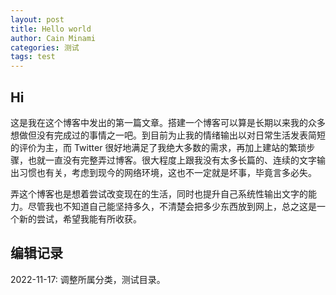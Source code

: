 ```yaml
---
layout: post
title: Hello world
author: Cain Minami
categories: 测试
tags: test
---
```



## Hi
这是我在这个博客中发出的第一篇文章。搭建一个博客可以算是长期以来我的众多想做但没有完成过的事情之一吧。到目前为止我的情绪输出以对日常生活发表简短的评价为主，而 Twitter 很好地满足了我绝大多数的需求，再加上建站的繁琐步骤，也就一直没有完整弄过博客。很大程度上跟我没有太多长篇的、连续的文字输出习惯也有关，考虑到现今的网络环境，这也不一定就是坏事，毕竟言多必失。

弄这个博客也是想着尝试改变现在的生活，同时也提升自己系统性输出文字的能力。尽管我也不知道自己能坚持多久，不清楚会把多少东西放到网上，总之这是一个新的尝试，希望我能有所收获。

## 编辑记录
2022-11-17: 调整所属分类，测试目录。